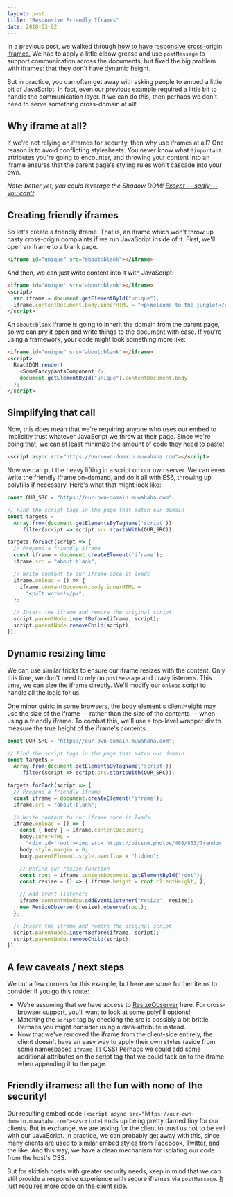 ```yaml
---
layout: post
title: "Responsive Friendly Iframes"
date: 2018-03-02
---
```


In a previous post, we walked through [how to have responsive cross-origin iframes.](/2018/02/13/responsive-cross-origin-iframes.html) We had to apply a little elbow grease and use `postMessage` to support communication across the documents, but fixed the big problem with iframes: that they don't have dynamic height.

But in practice, you can often get away with asking people to embed a little bit of JavaScript. In fact, even our previous example required a little bit to handle the communication layer. If we can do this, then perhaps we don't need to serve something cross-domain at all!

## Why iframe at all?

If we're not relying on iframes for security, then why use iframes at all? One reason is to avoid conflicting stylesheets. You never know what `!important` attributes you're going to encounter, and throwing your content into an iframe ensures that the parent page's styling rules won't cascade into your own.

*Note: better yet, you could leverage the Shadow DOM! [Except &mdash; sadly &mdash; you can't](https://caniuse.com/#feat=shadowdom)*

## Creating friendly iframes

So let's create a friendly iframe. That is, an iframe which won't throw up nasty cross-origin complaints if we run JavaScript inside of it. First, we'll open an iframe to a blank page.

```html
<iframe id="unique" src="about:blank"></iframe>
```

And then, we can just write content into it with JavaScript:

```html
<iframe id="unique" src="about:blank"></iframe>
<script>
  var iframe = document.getElementById("unique");
  iframe.contentDocument.body.innerHTML = "<p>Welcome to the jungle!</p>";
</script>
```

An `about:blank` iframe is going to inherit the domain from the parent page, so we can pry it open and write things to the document with ease. If you're using a framework, your code might look something more like:

```html
<iframe id="unique" src="about:blank"></iframe>
<script>
  ReactDOM.render(
    <SomeFancypantsComponent />,
    document.getElementById("unique").contentDocument.body
  );
</script>
```

## Simplifying that call

Now, this does mean that we're requiring anyone who uses our embed to implicitly trust whatever JavaScript we throw at their page. Since we're doing that, we can at least minimize the amount of code they need to paste!

```html
<script async src="https://our-own-domain.muwahaha.com"></script>
```

Now we can put the heavy lifting in a script on our own server. We can even write the friendly iframe on-demand, and do it all with ES6, throwing up polyfills if necessary. Here's what that might look like:

```js
const OUR_SRC = "https://our-own-domain.muwahaha.com";

// Find the script tags in the page that match our domain
const targets = 
  Array.from(document.getElementsByTagName('script'))
    .filter(script => script.src.startsWith(OUR_SRC));

targets.forEach(script => {
  // Prepend a friendly iframe
  const iframe = document.createElement('iframe');
  iframe.src = "about:blank";

  // Write content to our iframe once it loads
  iframe.onload = () => {
    iframe.contentDocument.body.innerHTML = 
      "<p>It works!</p>";
  };

  // Insert the iframe and remove the original script
  script.parentNode.insertBefore(iframe, script);
  script.parentNode.removeChild(script);
});
```

## Dynamic resizing time

We can use similar tricks to ensure our iframe resizes with the content. Only this time, we don't need to rely on `postMessage` and crazy listeners. This time, we can size the iframe directly. We'll modify our `onload` script to handle all the logic for us.

One minor quirk: in some browsers, the body element's clientHeight may use the size of the iframe &mdash; rather than the size of the contents &mdash; when using a friendly iframe. To combat this, we'll use a top-level wrapper div to  measure the true height of the iframe's contents.

```js
const OUR_SRC = "https://our-own-domain.muwahaha.com";

// Find the script tags in the page that match our domain
const targets = 
  Array.from(document.getElementsByTagName('script'))
    .filter(script => script.src.startsWith(OUR_SRC));

targets.forEach(script => {
  // Prepend a friendly iframe
  const iframe = document.createElement('iframe');
  iframe.src = "about:blank";

  // Write content to our iframe once it loads
  iframe.onload = () => {
    const { body } = iframe.contentDocument;
    body.innerHTML =
      "<div id='root'><img src='https://picsum.photos/480/853/?random' width=100%></div>";
    body.style.margin = 0;
    body.parentElement.style.overflow = "hidden";

    // Define our resize function
    const root = iframe.contentDocument.getElementById("root");
    const resize = () => { iframe.height = root.clientHeight; };

    // Add event listeners
    iframe.contentWindow.addEventListener("resize", resize);
    new ResizeObserver(resize).observe(root);
  };

  // Insert the iframe and remove the original script
  script.parentNode.insertBefore(iframe, script);
  script.parentNode.removeChild(script);
});
```

## A few caveats / next steps

We cut a few corners for this example, but here are some further items to consider if you go this route:

- We're assuming that we have access to [ResizeObserver](https://developers.google.com/web/updates/2016/10/resizeobserver) here. For cross-browser support, you'll want to look at some polyfill options!
- Matching the `script` tag by checking the src is possibly a bit brittle. Perhaps you might consider using a data-attribute instead.
- Now that we've removed the iframe from the client-side entirely, the client doesn't have an easy way to apply their own styles (aside from some namespaced `iframe {}` CSS) Perhaps we could add some additional attributes on the script tag that we could tack on to the iframe when appending it to the page.

## Friendly iframes: all the fun with none of the security!

Our resulting embed code (`<script async src="https://our-own-domain.muwahaha.com"></script>`) ends up being pretty darned tiny for our clients. But in exchange, we are asking for the client to trust us not to be evil with our JavaScript. In practice, we can probably get away with this, since many clients are used to similar embed styles from Facebook, Twitter, and the like. And this way, we have a clean mechanism for isolating our code from the host's CSS.

But for skittish hosts with greater security needs, keep in mind that we can still provide a responsive experience with secure iframes via `postMessage`. [It just requires more code on the client side](/2018/02/13/responsive-cross-origin-iframes.html).
